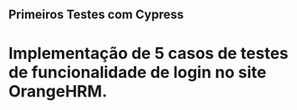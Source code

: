 ## Primeiros Testes com Cypress

# Implementação de 5 casos de testes de funcionalidade de login no site OrangeHRM.